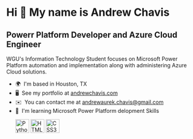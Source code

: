 Hi 👋 My name is Andrew Chavis
==============================

Powerr Platform Developer and Azure Cloud Engineer
-----------------------------

WGU's Information Technology Student focuses on Microsoft Power Platform automation and implementation along with administering Azure Cloud solutions.

*   🌍  I'm based in Houston, TX
*   🖥️  See my portfolio at [andrewchavis.com](http://andrewchavis.simple.ink/)
*   ✉️  You can contact me at [andrewaurek.chavis@gmail.com](mailto:andrewaurek.chavis@gmail.com)
*   🧠  I'm learning Microsoft Power Platform delopment Skills<p align="left">
                                <a href="https://www.python.org/" target="_blank" rel="noreferrer"><img src="https://raw.githubusercontent.com/danielcranney/readme-generator/main/public/icons/skills/python-colored.svg" width="36" height="36" alt="Python" /></a>
                                <a href="https://developer.mozilla.org/en-US/docs/Glossary/HTML5" target="_blank" rel="noreferrer"><img src="https://raw.githubusercontent.com/danielcranney/readme-generator/main/public/icons/skills/html5-colored.svg" width="36" height="36" alt="HTML5" /></a>
                                <a href="https://www.w3.org/TR/CSS/#css" target="_blank" rel="noreferrer"><img src="https://raw.githubusercontent.com/danielcranney/readme-generator/main/public/icons/skills/css3-colored.svg" width="36" height="36" alt="CSS3" /></a>
                    </p>
                    
                 
